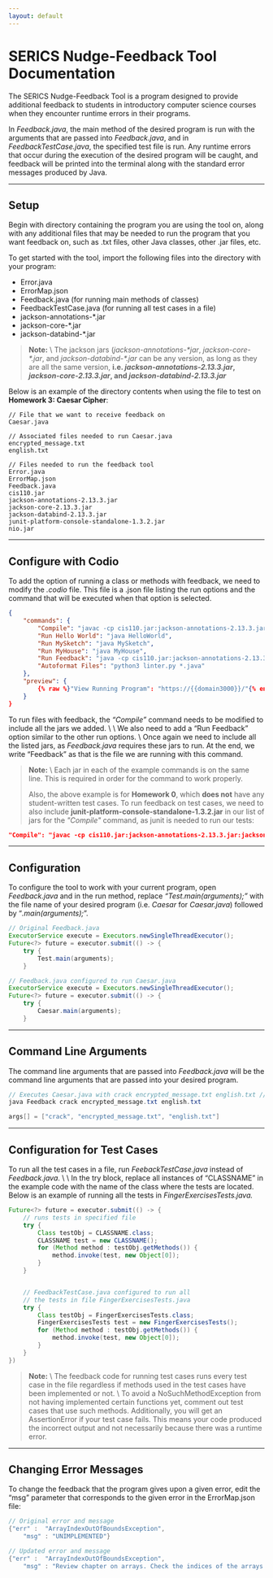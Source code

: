 ```yaml
---
layout: default
---
```


# SERICS Nudge-Feedback Tool Documentation

The SERICS Nudge-Feedback Tool is a program designed to provide additional feedback to students in introductory computer science courses when they encounter runtime errors in their programs.

In _Feedback.java_, the main method of the desired program is run with the arguments that are passed into _Feedback.java_, and in _FeedbackTestCase.java_, the specified test file is run. Any runtime errors that occur during the execution of the desired program will be caught, and feedback will be printed into the terminal along with the standard error messages produced by Java.


* * *


## Setup
Begin with directory containing the program you are using the tool on, along with any additional files that may be needed to run the program that you want feedback on, such as .txt files, other Java classes, other .jar files, etc.

To get started with the tool, import the following files into the directory with your program:
* Error.java
* ErrorMap.json
* Feedback.java (for running main methods of classes)
* FeedbackTestCase.java (for running all test cases in a file)
* jackson-annotations-*.jar
* jackson-core-*.jar
* jackson-databind-*.jar


> **Note:** \\
> The jackson jars (_jackson-annotations-*jar_, _jackson-core-*.jar_, and _jackson-databind-*.jar_ can be any version, as long as they are all the same version, **i.e. _jackson-annotations-2.13.3.jar_, _jackson-core-2.13.3.jar_, and _jackson-databind-2.13.3.jar_**


Below is an example of the directory contents when using the file to test on **Homework 3: Caesar Cipher**:

```
// File that we want to receive feedback on
Caesar.java    

// Associated files needed to run Caesar.java
encrypted_message.txt
english.txt

// Files needed to run the feedback tool
Error.java
ErrorMap.json
Feedback.java
cis110.jar
jackson-annotations-2.13.3.jar
jackson-core-2.13.3.jar
jackson-databind-2.13.3.jar
junit-platform-console-standalone-1.3.2.jar
nio.jar
```

* * *

## Configure with Codio
To add the option of running a class or methods with feedback, we need to modify the _.codio_ file. This file is a .json file listing the run options and the command that will be executed when that option is selected. 

```json
{
    "commands": {
        "Compile": "javac -cp cis110.jar:jackson-annotations-2.13.3.jar:jackson-core-2.13.3.jar:jackson-databind-2.13.3.jar:. *.java",
        "Run Hello World": "java HelloWorld",
        "Run MySketch": "java MySketch",
        "Run MyHouse": "java MyHouse",
        "Run Feedback": "java -cp cis110.jar:jackson-annotations-2.13.3.jar:jackson-core-2.13.3.jar:jackson-databind-2.13.3.jar:. Feedback",
        "Autoformat Files": "python3 linter.py *.java"
    },
    "preview": {
        {% raw %}"View Running Program": "https://{{domain3000}}/"{% endraw %}
    }
}
```

To run files with feedback, the _“Compile”_ command needs to be modified to include all the jars we added. \\
\\
We also need to add a “Run Feedback” option similar to the other run options. \\
Once again we need to include all the listed jars, as _Feedback.java_ requires these jars to run. At the end, we write “Feedback” as that is the file we are running with this command. 

> **Note:** \\
> Each jar in each of the example commands is on the same line. This is required in order for the command to work properly.
>
> Also, the above example is for **Homework 0**, which **does not** have any student-written test cases. To run feedback on test cases, we need to also include **junit-platform-console-standalone-1.3.2.jar** in our list of jars for the _"Compile"_ command, as junit is needed to run our tests:
```json
"Compile": "javac -cp cis110.jar:jackson-annotations-2.13.3.jar:jackson-core-2.13.3.jar:jackson-databind-2.13.3.jar:junit-platform-console-standalone-1.3.2.jar:. *.java"
```


* * *

## Configuration
To configure the tool to work with your current program, open _Feedback.java_ and in the run method, replace _“Test.main(arguments);”_ with the file name of your desired program (i.e. _Caesar_ for _Caesar.java_) followed by “_.main(arguments);_”.
  
```java
// Original Feedback.java
ExecutorService execute = Executors.newSingleThreadExecutor();
Future<?> future = executor.submit(() -> {
	try {
		Test.main(arguments);
	}

// Feedback.java configured to run Caesar.java
ExecutorService execute = Executors.newSingleThreadExecutor();
Future<?> future = executor.submit(() -> {
	try {
		Caesar.main(arguments);
	}
```

* * *

## Command Line Arguments
The command line arguments that are passed into _Feedback.java_ will be the command line arguments that are passed into your desired program.

```java
// Executes Caesar.java with crack encrypted_message.txt english.txt // as command line arguments
java Feedback crack encrypted_message.txt english.txt

args[] = ["crack", "encrypted_message.txt", "english.txt"]
```

* * *


## Configuration for Test Cases 
To run all the test cases in a file, run _FeebackTestCase.java_ instead of _Feedback.java_. \\
\\
In the try block, replace all instances of “CLASSNAME” in the example code with the name of the class where the tests are located. Below is an example of running all the tests in _FingerExercisesTests.java._ 

```java
Future<?> future = executor.submit(() -> {
    // runs tests in specified file
    try {
        Class testObj = CLASSNAME.class;
        CLASSNAME test = new CLASSNAME();
        for (Method method : testObj.getMethods()) {
            method.invoke(test, new Object[0]);
        }
    }


    // FeedbackTestCase.java configured to run all 
    // the tests in file FingerExercisesTests.java
    try {
        Class testObj = FingerExercisesTests.class;
        FingerExercisesTests test = new FingerExercisesTests();
        for (Method method : testObj.getMethods()) {
            method.invoke(test, new Object[0]);
        }
    }
})
```
> **Note:** \\
> The feedback code for running test cases runs every test case in the file regardless if methods used in the test cases have been implemented or not. \\
> To avoid a NoSuchMethodException from not having implemented certain functions yet, comment out test cases that use such methods. Additionally, you will get an AssertionError if your test case fails. This means your code produced the incorrect output and not necessarily because there was a runtime error. 

* * *

## Changing Error Messages
To change the feedback that the program gives upon a given error, edit the “msg” parameter that corresponds to the given error in the ErrorMap.json file:

```java
// Original error and message
{"err" :  "ArrayIndexOutOfBoundsException",
	"msg" : "UNIMPLEMENTED"}

// Updated error and message
{"err" :  "ArrayIndexOutOfBoundsException",
	"msg" : "Review chapter on arrays. Check the indices of the arrays you are accessing!"}
```


  









